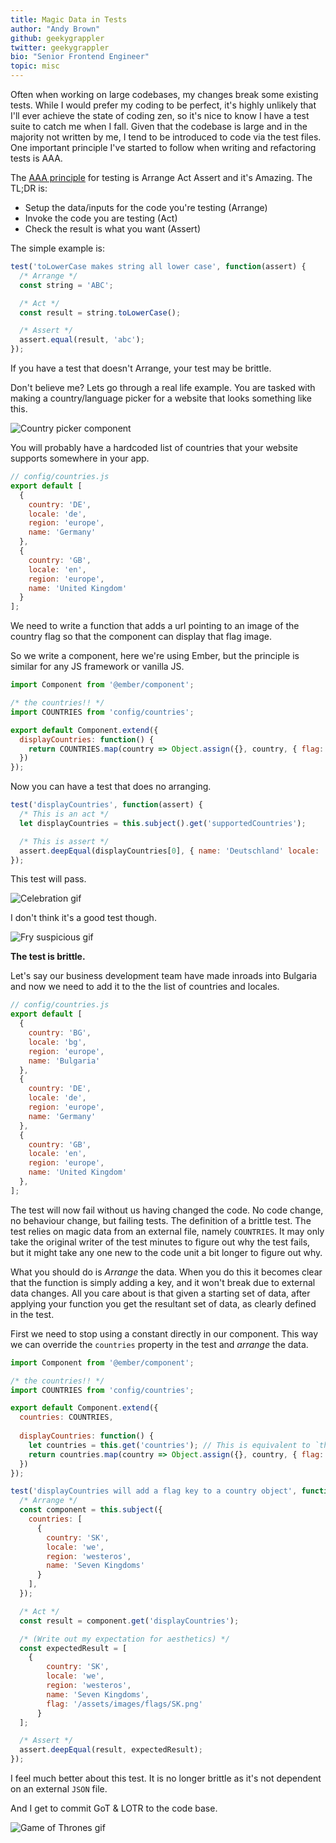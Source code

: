 ```yaml
---
title: Magic Data in Tests
author: "Andy Brown"
github: geekygrappler
twitter: geekygrappler
bio: "Senior Frontend Engineer"
topic: misc
---
```


Often when working on large codebases, my changes break some existing tests. While I would prefer my coding to be perfect, it's highly unlikely that I'll ever achieve the state of coding zen, so it's nice to know I have a test suite to catch me when I fall. Given that the codebase is large and in the majority not written by me, I tend to be introduced to code via the test files. One important principle I've started to follow when writing and refactoring tests is AAA. 

<!--break-->

The [AAA principle](http://wiki.c2.com/?ArrangeActAssert) for testing is Arrange Act Assert and it's Amazing. The TL;DR is:

- Setup the data/inputs for the code you're testing (Arrange)
- Invoke the code you are testing (Act)
- Check the result is what you want (Assert)

The simple example is:

```js
test('toLowerCase makes string all lower case', function(assert) {
  /* Arrange */
  const string = 'ABC';

  /* Act */
  const result = string.toLowerCase();

  /* Assert */
  assert.equal(result, 'abc');
});
```

If you have a test that doesn't Arrange, your test may be brittle.

Don't believe me? Lets go through a real life example. You are tasked with making a country/language picker for a website that looks something like this.

![Country picker component](/assets/images/posts/2017-09-25-magic-test-data/tl-country-picker.png)

You will probably have a hardcoded list of countries that your website supports somewhere in your app.

```js
// config/countries.js
export default [
  {
    country: 'DE',
    locale: 'de',
    region: 'europe',
    name: 'Germany'
  },
  {
    country: 'GB',
    locale: 'en',
    region: 'europe',
    name: 'United Kingdom'
  }
];
```
We need to write a function that adds a url pointing to an image of the country flag so that the component can display that flag image.

So we write a component, here we're using Ember, but the principle is similar for any JS framework or vanilla JS.

```js
import Component from '@ember/component';

/* the countries!! */
import COUNTRIES from 'config/countries';

export default Component.extend({ 
  displayCountries: function() {
    return COUNTRIES.map(country => Object.assign({}, country, { flag: `/assets/images/flags/${country.country}.png` }));
  })
});
```

Now you can have a test that does no arranging.

```js
test('displayCountries', function(assert) {
  /* This is an act */
  let displayCountries = this.subject().get('supportedCountries');

  /* This is assert */
  assert.deepEqual(displayCountries[0], { name: 'Deutschland' locale: 'de', country: 'DE', region: 'europe', flag: '/assets/images/flags/DE.png' });
});
```

This test will pass.

![Celebration gif](/assets/images/posts/2017-09-25-magic-test-data/celebrate.gif)

I don't think it's a good test though.

![Fry suspicious gif](/assets/images/posts/2017-09-25-magic-test-data/fry.gif)

<strong>The test is brittle.</strong>

Let's say our business development team have made inroads into Bulgaria and now we need to add it to the the list of countries and locales.

```js
// config/countries.js
export default [
  {
    country: 'BG',
    locale: 'bg',
    region: 'europe',
    name: 'Bulgaria'
  },
  {
    country: 'DE',
    locale: 'de',
    region: 'europe',
    name: 'Germany'
  },
  {
    country: 'GB',
    locale: 'en',
    region: 'europe',
    name: 'United Kingdom'
  },
];
```

The test will now fail without us having changed the code. No code change, no behaviour change, but failing tests. The definition of a brittle test. The test relies on magic data from an external file, namely `COUNTRIES`. It may only take the original writer of the test minutes to figure out why the test fails, but it might take any one new to the code unit a bit longer to figure out why.

What you should do is *Arrange* the data. When you do this it becomes clear that the function is simply adding a key, and it won't break due to external data changes. All you care about is that given a starting set of data, after applying your function you get the resultant set of data, as clearly defined in the test.

First we need to stop using a constant directly in our component. This way we can override the `countries` property in the test and *arrange* the data.

```js
import Component from '@ember/component';

/* the countries!! */
import COUNTRIES from 'config/countries';

export default Component.extend({
  countries: COUNTRIES,
  
  displayCountries: function() {
    let countries = this.get('countries'); // This is equivalent to `this.countries` but for Ember objects.
    return countries.map(country => Object.assign({}, country, { flag: `/assets/images/flags/${country.country}.png` }));
  })
});
```

```js
test('displayCountries will add a flag key to a country object', function(assert) {
  /* Arrange */
  const component = this.subject({
    countries: [
      {
        country: 'SK',
        locale: 'we',
        region: 'westeros',
        name: 'Seven Kingdoms'
      }
    ],
  });

  /* Act */
  const result = component.get('displayCountries');

  /* (Write out my expectation for aesthetics) */
  const expectedResult = [
    {
        country: 'SK',
        locale: 'we',
        region: 'westeros',
        name: 'Seven Kingdoms',
        flag: '/assets/images/flags/SK.png'
      }
  ];

  /* Assert */
  assert.deepEqual(result, expectedResult);
});
```

I feel much better about this test. It is no longer brittle as it's not dependent on an external `JSON` file.

And I get to commit GoT & LOTR to the code base.

![Game of Thrones gif](/assets/images/posts/2017-09-25-magic-test-data/GoT.gif)
